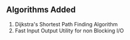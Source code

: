 ## Algorithms Added
1. Dijkstra's Shortest Path Finding Algorithm
2. Fast Input Output Utility for non Blocking I/O

